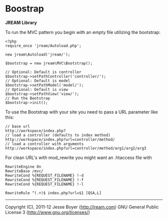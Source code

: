 # Boostrap
**JREAM Library**

To run the MVC pattern you begin with an empty file utilizing the bootstrap:

    <?php
    require_once 'jream/Autoload.php';

    new jream\Autoload('jream/');
    
    $bootstrap = new jream\MVC\Bootstrap();
    
    // Optional: Default is controller
    $bootstrap->setPathController('controller/');
    // Optional: Default is model
    $bootstrap->setPathModel('model/');
    // Optional: Default is view
    $bootstrap->setPathView('view/');
    // Run the Bootstrap
    $bootstrap->init();
    
To use the Bootstrap with your site you need to pass a URL parameter like this:

    // base url
    http://workspace/index.php?
    // load a controller (defaults to index method)
    http://workspace/index.php?url=controller/method/
    // load a controller with arguments
    http://workspace/index.php?url=controller/method/arg1/arg2/arg3
    
For clean URL's with mod_rewrite you might want an .htaccess file with

    RewriteEngine On
    RewriteBase /mvc/
    RewriteCond %{REQUEST_FILENAME} !-d
    RewriteCond %{REQUEST_FILENAME} !-f
    RewriteCond %{REQUEST_FILENAME} !-l

    RewriteRule ^(.+)$ index.php?url=$1 [QSA,L]

***

Copyright (C), 2011-12 Jesse Boyer (<http://jream.com>)
GNU General Public License 3 (<http://www.gnu.org/licenses/>)